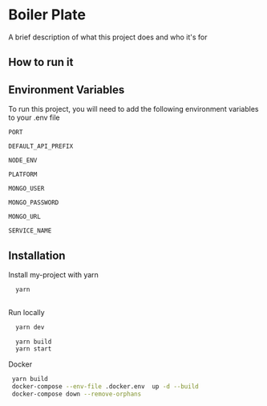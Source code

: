 
# Boiler Plate

A brief description of what this project does and who it's for

## How to run it


## Environment Variables

To run this project, you will need to add the following environment variables to your .env file

`PORT`

`DEFAULT_API_PREFIX`

`NODE_ENV`

`PLATFORM`

`MONGO_USER`

`MONGO_PASSWORD`

`MONGO_URL`

`SERVICE_NAME`


## Installation

Install my-project with yarn

```bash
  yarn
  
```

Run locally

```bash
  yarn dev    
```

```bash
  yarn build
  yarn start  
```

Docker

```bash
 yarn build
 docker-compose --env-file .docker.env  up -d --build 
 docker-compose down --remove-orphans   
```
    